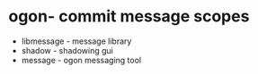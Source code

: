 # ogon- commit message scopes
* libmessage - message library
* shadow - shadowing gui
* message - ogon messaging tool
